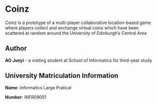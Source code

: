 # Coinz
Coinz is a prototype of a multi-player collaborative location-based game where
players collect and exchange virtual coins which have been scattered at random around
the University of Edinburgh’s Central Area

## Author
**AO Junyi** - a visiting student at School of Informatics for third-year study

## University Matriculation Information
**Name**: Informatics Large Pratical

**Number**: INFR09051
